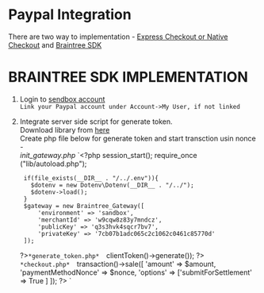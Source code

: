 # Paypal Integration

There are two way to implementation - [Express Checkout or Native Checkout](https://paypal.github.io/paypalnativecheckout-docs/) and [Braintree SDK](https://developers.braintreepayments.com/start/hello-client/android/v2)  

# BRAINTREE SDK IMPLEMENTATION
1. Login to [sendbox account](https://sandbox.braintreegateway.com/login)  
`Link your Paypal account under Account->My User, if not linked`  
2. Integrate server side script for generate token.  
   Download library from [here](https://developers.braintreepayments.com/start/hello-server/php)  
   Create php file below for generate token and start transction usin nonce -  
   *init_gateway.php*
   `<?php 
        session_start();
        require_once ("lib/autoload.php");

        if(file_exists(__DIR__ . "/../.env")){
          $dotenv = new Dotenv\Dotenv(__DIR__ . "/../");
          $dotenv->load();
        }
        $gateway = new Braintree_Gateway([
            'environment' => 'sandbox',
            'merchantId' => 'w9cqw8z83y7mndcz',
            'publicKey' => 'q3s3hvk4sqcr7bv7',
            'privateKey' => '7cb07b1adc065c2c1062c0461c85770d'
        ]);
   ?>`
   *generate_token.php*  
    `<?php
      require_once("braintree_init.php");
      require_once("lib/Braintree.php");
      echo ($clientToken = $gateway->clientToken()->generate());
      ?>
   `  
   *checkout.php*  
    `<?php
      require_once("braintree_init.php");
      require_once 'lib/Braintree.php';
      $nonce = $_POST['nonce'];
      $amount = $_POST['amount'];
      $result = $gateway->transaction()->sale([
        'amount' => $amount,
        'paymentMethodNonce' => $nonce,
        'options' => ['submitForSettlement' => True ]  
      ]);
      ?>
      `  
      
   
 
 
